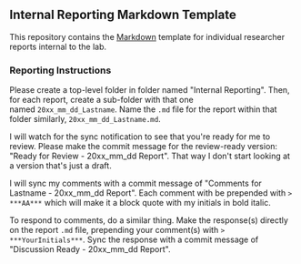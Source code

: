 ## Internal Reporting Markdown Template

This repository contains the [Markdown](https://daringfireball.net/projects/markdown/) template for individual researcher reports internal to the lab.

### Reporting Instructions

Please create a top-level folder in <TBD> folder named "Internal Reporting". Then, for each report, create a sub-folder with that one named `20xx_mm_dd_Lastname`. Name the `.md` file for the report within that folder similarly, `20xx_mm_dd_Lastname.md`.

I will watch for the sync notification to see that you're ready for me to review. Please make the commit message for the review-ready version: "Ready for Review - 20xx_mm_dd Report". That way I don't start looking at a version that's just a draft.

I will sync my comments with a commit message of "Comments for Lastname - 20xx_mm_dd Report". Each comment with be prepended with `> ***AA***` which will make it a block quote with my initials in bold italic.

To respond to comments, do a similar thing. Make the response(s) directly on the report `.md` file, prepending your comment(s) with `> ***YourInitials***`. Sync the response with a commit message of "Discussion Ready - 20xx_mm_dd Report".
